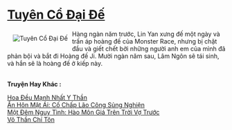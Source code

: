 <a href="https://truyenwiki.net/tuyen-co-dai-de.35834/" title="Tuyên Cổ Đại Đế"><h1>Tuyên Cổ Đại Đế</h1></a><div style="display:table"><img align="right" style="float: left; padding: 10px;" src="https://truyenwiki.net/a/img/str/src/35834.jpg" alt="Tuyên Cổ Đại Đế">Hàng ngàn năm trước, Lin Yan xưng đế một ngày và trấn áp hoàng đế của Monster Race, nhưng bị chặt đầu và giết chết bởi những người anh em của mình đã phản bội và bắt đi Hoàng đế Ji. Mười ngàn năm sau, Lâm Ngôn sẽ tái sinh, và hắn sẽ là hoàng đế ở kiếp này.</div><p><br><b>Truyện Hay Khác :</b></p><a href="https://truyenwiki.net/hoa-deu-manh-nhat-y-than.35604/" alt="Hoa Đều Mạnh Nhất Y Thần">Hoa Đều Mạnh Nhất Y Thần</a><br/><a href="https://github.com/nownovels/wikidich/tree/master/truyenhay/36925" alt="Ẩn Hôn Mật Ái: Cố Chấp Lão Công Sủng Nghiện">Ẩn Hôn Mật Ái: Cố Chấp Lão Công Sủng Nghiện</a><br/><a href="https://sangtacviet.wordpress.com/2020/10/22/mot-dem-nguy-tinh-hao-mon-gia-tren-troi-vo-truoc/" alt="Một Đêm Nguy Tình: Hào Môn Giá Trên Trời Vợ Trước">Một Đêm Nguy Tình: Hào Môn Giá Trên Trời Vợ Trước</a><br/><a href="https://github.com/nownovels/wikidich/tree/master/truyenhay/36689" alt="Võ Thần Chí Tôn">Võ Thần Chí Tôn</a><br/>